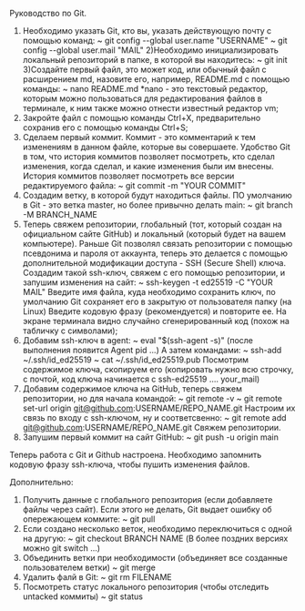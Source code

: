 Руководство по Git.
1) Необходимо указать Git, кто вы, указать действующую почту с помощью команд:
~	git config --global user.name "USERNAME"
~	git config --global user.mail "MAIL"
2)Необходимо инициализировать локальный репозиторий в папке, в которой вы находитесь:
~	git init
3)Создайте первый файл, это может код, или обычный файл с расширением md, назовите его, например, README.md с помощью команды:
~	nano README.md
*nano - это текстовый редактор, которым можно пользоваться для редактирования файлов в терминале, к ним также можно отнести известный редактор vm;
4) Закройте файл с помощью команды Ctrl+X, предварительно сохранив его с помощью команды Ctrl+S;
5) Сделаем первый коммит. Коммит - это комментарий к тем изменениям в данном файле, которые вы совершаете. Удобство Git в том, что история коммитов позволяет посмотреть, кто сделал изменения, когда сделал, и какие изменения были им внесены. История коммитов позволяет посмотреть все версии редактируемого файла:
~	git commit -m "YOUR COMMIT"
6) Создадим ветку, в которой будут находиться файлы. ПО умолчанию в Git - это ветка master, но более привычно делать main:
~	git branch -M BRANCH_NAME
7) Теперь свяжем репозитории, глобальный (тот, который создан на официальном сайте GitHub) и локальный (который будет на вашем компьютере). Раньше Git позволял связать репозитории с помощью псевдонима и пароля от аккаунта, теперь это делается с помощью дополнительной модификации доступа - SSH (Secure Shell) ключа. Создадим такой ssh-ключ, свяжем с его помощью репозитории, и запушим изменения на сайт:
~	ssh-keygen -t ed25519 -C "YOUR MAIL"
Введите имя файла, куда необходимо сохранить ключ, по умолчанию Git сохраняет его в закрытую от пользователя папку (на Linux)
Введите кодовую фразу (рекомендуется) и повторите ее. На экране терминала видно случайно сгенерированный код (похож на табличку с символами);
8) Добавим ssh-ключ в agent:
~	eval "$(ssh-agent -s)" (после выполнения появится Agent pid ...)
А затем командами:
~	ssh-add ~/.ssh/id_ed25519
~	cat ~/.ssh/id_ed25519.pub
Посмотрим содержимое ключа, скопируем его (копировать нужно всю строчку, с почтой, код ключа начинается с ssh-ed25519 .... your_mail)
9) Добавим содержимое ключа на GitHub, теперь свяжем репозитории, но для начала командой:
~	git remote -v
~	git remote set-url origin git@github.com:USERNAME/REPO_NAME.git
Настроим их связь по входу с ssh-ключом, ну и соответсвенно:
~	git remote add git@github.com:USERNAME/REPO_NAME.git
Свяжем репозитории.
10) Запушим первый коммит на сайт GitHub:
~	git push -u origin main

Теперь работа с Git и Github настроена. Необходимо запомнить кодовую фразу ssh-ключа, чтобы пушить изменения файлов.

Дополнительно:
1) Получить данные с глобального репозитория (если добавляете файлы через сайт). Если этого не делать, Git выдает ошибку об опережающем коммите:
~	git pull
2) Если создано несколько веток, необходимо переключиться с одной на другую:
~	git checkout BRANCH NAME (В более поздних версиях можно git switch ...)
3) Объединить ветки при необходимости (объединяет все созданные пользователем ветки)
~	git merge
4) Удалить фалй в Git:
~	git rm FILENAME
5) Посмотреть статус локального репозитория (чтобы отследить untacked коммиты)
~	git status

